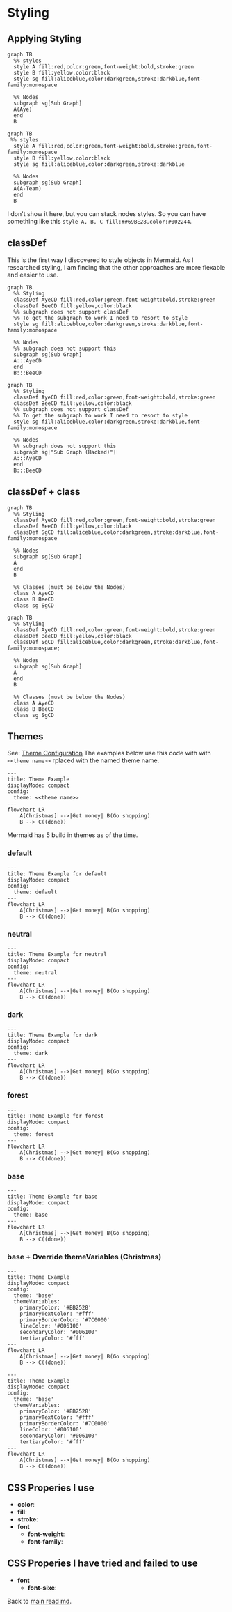 # Styling

## Applying Styling

``` text
graph TB
  %% styles
  style A fill:red,color:green,font-weight:bold,stroke:green
  style B fill:yellow,color:black
  style sg fill:aliceblue,color:darkgreen,stroke:darkblue,font-family:monospace

  %% Nodes
  subgraph sg[Sub Graph]
  A(Aye)
  end
  B
```

``` mermaid
graph TB
 %% styles
  style A fill:red,color:green,font-weight:bold,stroke:green,font-family:monospace
  style B fill:yellow,color:black
  style sg fill:aliceblue,color:darkgreen,stroke:darkblue

  %% Nodes
  subgraph sg[Sub Graph]
  A(A-Team)
  end
  B
```
I don't show it here, but you can stack nodes styles. So you can have something like this `style A, B, C fill:##69BE28,color:#002244`.
## classDef
This is the first way I discovered to style objects in Mermaid. As I researched styling, I am finding that the other approaches are more flexable and easier to use. 
``` text
graph TB
  %% Styling
  classDef AyeCD fill:red,color:green,font-weight:bold,stroke:green
  classDef BeeCD fill:yellow,color:black
  %% subgraph does not support classDef
  %% To get the subgraph to work I need to resort to style
  style sg fill:aliceblue,color:darkgreen,stroke:darkblue,font-family:monospace
  
  %% Nodes
  %% subgraph does not support this
  subgraph sg[Sub Graph]
  A:::AyeCD
  end
  B:::BeeCD
```

``` mermaid
graph TB
  %% Styling
  classDef AyeCD fill:red,color:green,font-weight:bold,stroke:green
  classDef BeeCD fill:yellow,color:black
  %% subgraph does not support classDef
  %% To get the subgraph to work I need to resort to style
  style sg fill:aliceblue,color:darkgreen,stroke:darkblue,font-family:monospace
  
  %% Nodes
  %% subgraph does not support this
  subgraph sg["Sub Graph (Hacked)"]
  A:::AyeCD
  end
  B:::BeeCD
```

## classDef + class

``` text
graph TB
  %% Styling
  classDef AyeCD fill:red,color:green,font-weight:bold,stroke:green
  classDef BeeCD fill:yellow,color:black
  classDef SgCD fill:aliceblue,color:darkgreen,stroke:darkblue,font-family:monospace

  %% Nodes
  subgraph sg[Sub Graph]
  A
  end
  B

  %% Classes (must be below the Nodes)
  class A AyeCD
  class B BeeCD
  class sg SgCD
```

``` mermaid
graph TB
  %% Styling
  classDef AyeCD fill:red,color:green,font-weight:bold,stroke:green
  classDef BeeCD fill:yellow,color:black
  classDef SgCD fill:aliceblue,color:darkgreen,stroke:darkblue,font-family:monospace;

  %% Nodes
  subgraph sg[Sub Graph]
  A
  end
  B

  %% Classes (must be below the Nodes)
  class A AyeCD
  class B BeeCD
  class sg SgCD
```

## Themes
See: [Theme Configuration](https://mermaid.js.org/config/theming.html)
The examples below use this code with with `<<theme name>>` rplaced with the named theme name.
``` text
---
title: Theme Example
displayMode: compact
config:
  theme: <<theme name>>
---
flowchart LR
    A[Christmas] -->|Get money| B(Go shopping)
    B --> C((done))
```
Mermaid has 5 build in themes as of the time. 

### default

``` mermaid
---
title: Theme Example for default
displayMode: compact
config:
  theme: default 
---
flowchart LR
    A[Christmas] -->|Get money| B(Go shopping)
    B --> C((done))
```

### neutral

``` mermaid
---
title: Theme Example for neutral
displayMode: compact
config:
  theme: neutral 
---
flowchart LR
    A[Christmas] -->|Get money| B(Go shopping)
    B --> C((done))
```
### dark

``` mermaid
---
title: Theme Example for dark
displayMode: compact
config:
  theme: dark 
---
flowchart LR
    A[Christmas] -->|Get money| B(Go shopping)
    B --> C((done))
```

### forest

``` mermaid
---
title: Theme Example for forest
displayMode: compact
config:
  theme: forest 
---
flowchart LR
    A[Christmas] -->|Get money| B(Go shopping)
    B --> C((done))
```

### base

``` mermaid
---
title: Theme Example for base
displayMode: compact
config:
  theme: base 
---
flowchart LR
    A[Christmas] -->|Get money| B(Go shopping)
    B --> C((done))
```

### base + Override themeVariables (Christmas)

``` text
---
title: Theme Example
displayMode: compact
config:
  theme: 'base'
  themeVariables:
    primaryColor: '#BB2528'
    primaryTextColor: '#fff'
    primaryBorderColor: '#7C0000'
    lineColor: '#006100'
    secondaryColor: '#006100'
    tertiaryColor: '#fff'
---
flowchart LR
    A[Christmas] -->|Get money| B(Go shopping)
    B --> C((done))
```

``` mermaid
---
title: Theme Example
displayMode: compact
config:
  theme: 'base'
  themeVariables:
    primaryColor: '#BB2528'
    primaryTextColor: '#fff'
    primaryBorderColor: '#7C0000'
    lineColor: '#006100'
    secondaryColor: '#006100'
    tertiaryColor: '#fff'
---
flowchart LR
    A[Christmas] -->|Get money| B(Go shopping)
    B --> C((done))
```

## CSS Properies I use

- **color**:
- **fill**: 
- **stroke**: 
- **font**
  - **font-weight**:
  - **font-family**:

## CSS Properies I have tried and failed to use

- **font**
  - **font-sixe**:

Back to [main read md](readme.md).
